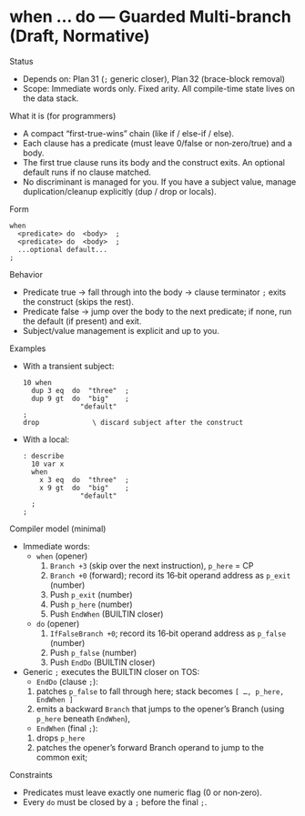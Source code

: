 # when … do — Guarded Multi-branch (Draft, Normative)

Status
- Depends on: Plan 31 (`;` generic closer), Plan 32 (brace-block removal)
- Scope: Immediate words only. Fixed arity. All compile-time state lives on the data stack.

What it is (for programmers)
- A compact “first-true-wins” chain (like if / else-if / else).
- Each clause has a predicate (must leave 0/false or non‑zero/true) and a body.
- The first true clause runs its body and the construct exits. An optional default runs if no clause matched.
- No discriminant is managed for you. If you have a subject value, manage duplication/cleanup explicitly (dup / drop or locals).

Form
```
when
  <predicate> do  <body>  ;
  <predicate> do  <body>  ;
  ...optional default...
;
```

Behavior
- Predicate true → fall through into the body → clause terminator `;` exits the construct (skips the rest).
- Predicate false → jump over the body to the next predicate; if none, run the default (if present) and exit.
- Subject/value management is explicit and up to you.

Examples
- With a transient subject:
  ```
  10 when
    dup 3 eq  do  "three"  ;
    dup 9 gt  do  "big"    ;
                "default"
  ;
  drop             \ discard subject after the construct
  ```
- With a local:
  ```
  : describe
    10 var x
    when
      x 3 eq  do  "three"  ;
      x 9 gt  do  "big"    ;
                "default"
    ;
  ;
  ```

Compiler model (minimal)
- Immediate words:
  - `when` (opener)
    1) `Branch +3` (skip over the next instruction), `p_here` = CP
    2) `Branch +0` (forward); record its 16‑bit operand address as `p_exit` (number)
    3) Push `p_exit` (number)
    3) Push `p_here` (number)  
    4) Push `EndWhen` (BUILTIN closer)
  - `do` (opener)
    1) `IfFalseBranch +0`; record its 16‑bit operand address as `p_false` (number)
    2) Push `p_false` (number) 
    3) Push `EndDo` (BUILTIN closer)
- Generic `;` executes the BUILTIN closer on TOS:
  - `EndDo` (clause `;`): 
  1) patches `p_false` to fall through here; stack becomes `[ …, p_here, EndWhen ]`
  2) emits a backward `Branch` that jumps to the opener’s Branch (using `p_here` beneath `EndWhen`), 
  - `EndWhen` (final `;`): 
  1) drops `p_here`
  2) patches the opener’s forward Branch operand to jump to the common exit; 

Constraints
- Predicates must leave exactly one numeric flag (0 or non‑zero).
- Every `do` must be closed by a `;` before the final `;`.

